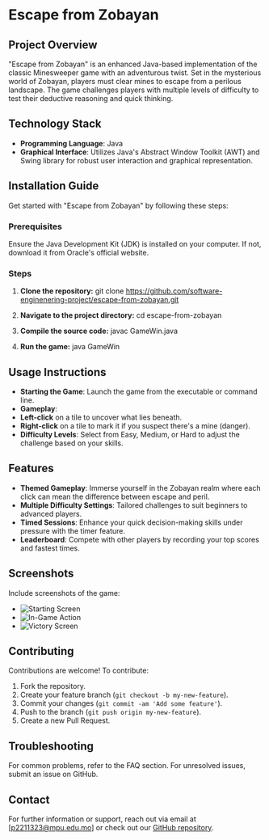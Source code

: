 # Escape from Zobayan

## Project Overview
"Escape from Zobayan" is an enhanced Java-based implementation of the classic Minesweeper game with an adventurous twist. Set in the mysterious world of Zobayan, players must clear mines to escape from a perilous landscape. The game challenges players with multiple levels of difficulty to test their deductive reasoning and quick thinking.

## Technology Stack
- **Programming Language**: Java
- **Graphical Interface**: Utilizes Java's Abstract Window Toolkit (AWT) and Swing library for robust user interaction and graphical representation.

## Installation Guide
Get started with "Escape from Zobayan" by following these steps:

### Prerequisites
Ensure the Java Development Kit (JDK) is installed on your computer. If not, download it from Oracle's official website.

### Steps
1. **Clone the repository:**
git clone https://github.com/software-enginenering-project/escape-from-zobayan.git

2. **Navigate to the project directory:**
cd escape-from-zobayan

3. **Compile the source code:**
javac GameWin.java

4. **Run the game:**
java GameWin


## Usage Instructions
- **Starting the Game**: Launch the game from the executable or command line.
- **Gameplay**:
- **Left-click** on a tile to uncover what lies beneath.
- **Right-click** on a tile to mark it if you suspect there's a mine (danger).
- **Difficulty Levels**: Select from Easy, Medium, or Hard to adjust the challenge based on your skills.

## Features
- **Themed Gameplay**: Immerse yourself in the Zobayan realm where each click can mean the difference between escape and peril.
- **Multiple Difficulty Settings**: Tailored challenges to suit beginners to advanced players.
- **Timed Sessions**: Enhance your quick decision-making skills under pressure with the timer feature.
- **Leaderboard**: Compete with other players by recording your top scores and fastest times.

## Screenshots
Include screenshots of the game:
- ![Starting Screen]([path/to/starting_screen.png](https://github.com/software-enginenering-project/escape-from-zobayan/blob/main/%E6%89%AB%E9%9B%B7/imgs/464e667852a25e97258a08c48399e5f.png))
- ![In-Game Action]([path/to/in_game.png](https://github.com/software-enginenering-project/escape-from-zobayan/blob/main/%E6%89%AB%E9%9B%B7/imgs/58a5d9cde7ca3de67ec2f560d5a5dff.png))
- ![Victory Screen]([path/to/victory_screen.png](https://github.com/software-enginenering-project/escape-from-zobayan/blob/main/%E6%89%AB%E9%9B%B7/imgs/b47e4d1e07cac38560e74c8d5e3eae5.png))

## Contributing
Contributions are welcome! To contribute:
1. Fork the repository.
2. Create your feature branch (`git checkout -b my-new-feature`).
3. Commit your changes (`git commit -am 'Add some feature'`).
4. Push to the branch (`git push origin my-new-feature`).
5. Create a new Pull Request.

## Troubleshooting
For common problems, refer to the FAQ section. For unresolved issues, submit an issue on GitHub.

## Contact
For further information or support, reach out via email at [p2211323@mpu.edu.mo] or check out our [GitHub repository](https://github.com/software-enginenering-project/escape-from-zobayan).
